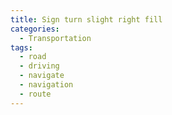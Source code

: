 ```yaml
---
title: Sign turn slight right fill
categories:
  - Transportation
tags:
  - road
  - driving
  - navigate
  - navigation
  - route
---
```

